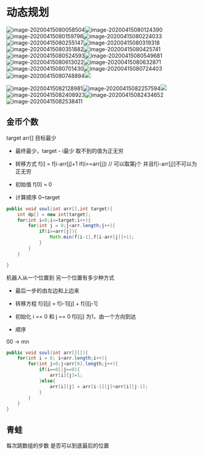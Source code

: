# 动态规划

![image-20200415080058504](images/image-20200415080058504.png)![image-20200415080124390](images/image-20200415080124390.png)![image-20200415080159796](images/image-20200415080159796.png)![image-20200415080224033](images/image-20200415080224033.png)![image-20200415080255147](images/image-20200415080255147.png)![image-20200415080319318](images/image-20200415080319318.png)![image-20200415080351882](images/image-20200415080351882.png)![image-20200415080425741](images/image-20200415080425741.png)![image-20200415080524593](images/image-20200415080524593.png)![image-20200415080549681](images/image-20200415080549681.png)![image-20200415080613022](images/image-20200415080613022.png)![image-20200415080632871](images/image-20200415080632871.png)![image-20200415080701430](images/image-20200415080701430.png)![image-20200415080724403](images/image-20200415080724403.png)![image-20200415080748894](images/image-20200415080748894.png)![](images/image-20200415081842572.png)

![image-20200415082128981](images/image-20200415082128981.png)![image-20200415082257594](images/image-20200415082257594.png)![](images/image-20200415082208206.png)![image-20200415082408923](images/image-20200415082408923.png)![image-20200415082434652](images/image-20200415082434652.png)![image-20200415082538411](images/image-20200415082538411.png)



## 金币个数

target   arr[]  目标最少

- 最终最少，target - i最少
  取不到的值为正无穷
- 转移方式 f[i] = f[i-arr[j]+1
  if(i>=arr[j]) // 可以取第j个  并且f[i-arr[j]]不可以为正无穷

- 初始值 f[0] = 0

- 计算顺序 0~target

```java
public void soul(int arr[],int target){
    int dp[] = new int[target];  
    for(int i=0;i<=target;i++){
        for(int j = 0;j<arr.length;j++){
            if(i>=arr[j]){
                Math.min(f[i-1],f[i-arr[j]]+1);
            }
        }
    }

}
```

机器人从一个位置到 另一个位置有多少种方式

- 最后一步的由左边和上边来

- 转移方程
  f[i][j] = f[i-1][j] + f[i][j-1]

- 初始化
  i == 0 和 j == 0 f[i][j] 为1，由一个方向到达

- 顺序

00 -> mn

```java
public void soul(int arr[][]){
    for(int i = 0; i<arr.length;i++){
        for(int j=0;j<arr[0].length;j++){
            if(i==0||j==0){
                arr[i][j]=1;
            }else{
                arr[i][j] = arr[i-1][j]+arr[i][j-1];
            }
        }
    }
}

```

## 青蛙

每次跳数组的步数   是否可以到底最后的位置

























